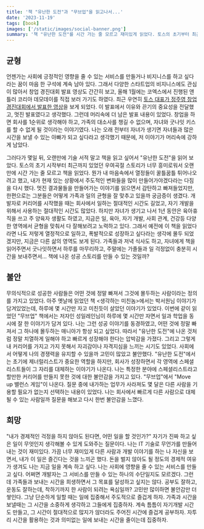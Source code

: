 ```yaml
---
title: '책 "유난한 도전"과 "무브업"을 읽고나서...'
date: '2023-11-19'
tags: [book]
images: ['/static/images/social-banner.png']
summary: '책 "유난한 도전"를 시간 가는 줄 모르고 재미있게 읽었다. 토스의 초기부터 최근까지 겪었던 우여곡절과 그 속에서 만들어낸 성공 스토리들을 읽으면서, 내 가슴에 뭔가 꿈틀꿈틀 거리는 열정과 흥분을 느꼈다. 또 다시 주도적인 변화를 만들어내고 싶다는 열정을 가지게 된 것과 동시에 나는 그러한 치열함과 멋진 커리어를 가지지 못했다는 불안감을 가지게 되었다. 책 "무브업"은 나의 커리어적인 불암감에 위에 양념을 살짝 더 뿌려줬다. 하지만 그래도 이제는 그러한 불안감에 압도당하지 않고, 내가 주어진 하루에서 내가 할 수 있는 최선을 고민하는 할 수 있다.'
---
```


## 균형

언젠가는 사회에 긍정적인 영향을 줄 수 있는 서비스를 만들거나 비지니스를 하고 싶다라는 꿈이 마음 한 구석에 계속 남아 있다. 그래서 다양한 스타트업의 비지니스에도 관심이 많아서 창업 경진대회 발표 영상도 간간히 보고, 올해 1월에는 코엑스에서 진행된 앤틀러 코리아 데모데이를 직접 보러 가기도 하였다. 최근 우연히 [토스 대표가 정주영 창업 경진대회에서 발표한 영상](https://youtu.be/jARKSXogEE0?si=FzX51O9YfeK4899k)을 보게 되었다. 이 발표에서 이유와 끈기의 중요성을 전달했고, 멋진 발표였다고 생각했다. 그런데 머리속에 더 남은 발표 내용이 있었다. 창업을 하면 회사를 1순위로 생각해야 하고, 가족의 대소사를 챙길 수 없으며, 자녀와 굿나잇 키스를 할 수 없게 될 것이라는 이야기였다. 나는 오래 전부터 자녀가 생기면 자녀들과 많은 시간을 보낼 수 있는 아빠가 되고 싶다라고 생각했기 때문에, 저 이야기가 머리속에 강하게 남았다.

그러다가 몇일 뒤, 오랜만에 기술 서적 말고 책을 읽고 싶어서 "유난한 도전"을 읽어 보았다. 토스의 초기 시작부터 최근까지 있었던 우여곡절 스토리가 너무 흥미로워서 오랜만에 시간 가는 줄 모르고 책을 읽었다. 뭔가 내 마음속에서 열정들이 꿀틀꿈틀 튀어나오려고 했고, 내가 현재 있는 상황에서 주도적인 변화들을 많이 만들어가야겠다라는 다짐을 다시 했다. 멋진 결과물들을 만들어가는 이야기를 읽으면서 감탄하고 빠져들었지만, 한편으로는 그분들은 어떻게 가족과 일의 균형을 잘 맞추고 있을까 궁금증이 생겼다. 개발자로 커리어를 시작했을 때는 회사에서 일하는 절대적인 시간도 길었고, 자기 개발을 위해서 사용하는 절대적인 시간도 많았다. 하지만 자녀가 생기고 나서 1년 동안은 육아휴직을 쓰고 주 양육자 생활도 하였고, 지금은 일, 육아, 자기 개발, 사회 관계, 건강등 다양한 영역에서 균형을 맞춰서 다 잘해보려고 노력하고 있다. 그래서 예전에 이 책을 읽었다라면 나도 저렇게 열정적으로 일하고, 폭발적으로 성장하고 싶다라는 생각에 몰두 되었겠지만, 지금은 다른 삶의 영역도 보게 된다. 가족들과 저녁 식사도 하고, 자녀에게 책을 읽어주면서 굿나잇하면서 하루를 마무리하고, 주말에는 가졸들과 일 걱정없이 충분히 시간을 보내주면서... 책에 나온 성공 스토리를 만들 수 있는 것일까?

## 불안

무의식적으로 성공한 사람들은 어떤 것에 정말 빠져서 그것에 몰두하는 사람이라는 정의를 가지고 있었다. 아주 옛날에 읽었던 책 <생각하는 미친놈>에서는 박서원님 이야기가 담겨있었는데, 하루에 몇 시간만 자고 미친듯이 살았던 이야기가 있었다. 이번에 같이 읽었던 "무브업" 책에서는 저자인 성일레인님이 하루에 몇 시간만 자면서 일과 학업을 동시에 잘 한 이야기가 담겨 있다. 나는 그런 성공 이야기를 동경하였고, 어떤 것에 정말 빠져서 그 하나에 몰두하는 매니아가 항상 되고 싶었다. 따라서 "유난한 도전"에 나온 것처럼 정말 치열하게 일해야 하고 빠르게 성장해야 한다는 압박감을 가졌다. 그리고 그렇게 내 커리어를 가지고 가지 못해서 자괴감이나 자격지심을 느끼는 시기도 있었다. 사회에서 어떻게 나의 경쟁력을 유지할 수 있을까 고민이 많았고 불안했다. "유난한 도전"에서는 초기에 제너럴리스트가 중요한 역할을 하지만, 회사가 성장하면서 각 영역에 스페셜리스트들이 그 자리를 대체하는 이야기가 나온다. 나는 특정한 분야에 스페셜리스트라고 할만한 커리어를 만들지 못한 것에 대한 불안감을 가지고 있다. "무브업"에서 "Move up 밸런스 게임"이 나온다. 질문 중에 내가하는 업무가 사라져도 몇 달은 다른 사람을 기용할 필요가 없는지 선택하는 내용이 있었다. 나는 회사에서 빠르게 다른 사람으로 대체될 수 있는 사람일까 질문을 해보고 다시 한번 불안감을 느꼈다.

## 희망

"내가 경제적인 걱정을 하지 않아도 된다면, 어떤 일을 할 것인가?" 자기가 진짜 하고 싶은 일이 무엇인지 생각해볼 수 있게 도와주는 질문이다. 나는 IT 기술로 무언가를 만들어내는 것이 재미있다. 가끔 너무 재미있게 다른 사람과 개발 이야기를 하는 나 자신을 보면서, 내가 이 일은 즐긴다는 것을 느끼곤 했다. 돈을 벌지 않아도 될 정도의 경제적 여유가 생겨도 나는 지금 일을 계속 하고 싶다. 나는 사회에 영향을 줄 수 있는 서비스를 만들고 싶다. 어쩌면 개발자는 그 서비스를 만들 수 있는 하나의 수단일지도 모르겠다. 그런데 가족들과 보내는 시간을 희생하면서 그 목표를 달성하고 싶지는 않다. 공부도 잘하고, 운동도 잘하는데, 착하기까지 한 사람이 되려는 욕심일까? 고민만 많이하면 불안감만 더 쌓인다. 그냥 단순하게 일할 때는 일에 집중해서 주도적으로 즐겁게 하자. 가족과 시간을 보낼때는 그 시간을 소중하게 생각하고 그들에게 집중하자. 계속 틈틈이 자기개발 시간도 만들고, 그 시간이 절대적으로 많지가 않더라도 주어진 시간에 즐겁게 공부하자. 자투리 시간을 활용하는 것과 의미없는 일에 보내는 시간을 줄이는데 집중하자.
